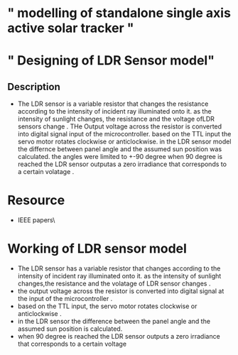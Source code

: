 # " modelling of standalone single axis active solar tracker "
# " Designing of LDR Sensor model"
## Description
* The LDR sensor is a variable resistor that changes the resistance according to the intensity of incident ray illuminated onto it. as the intensity of sunlight changes, the resistance and the voltage ofLDR sensors change . THe Output voltage across the resistor is converted into digital signal input of the microcontroller. based on the TTL input the servo motor rotates clockwise or anticlockwise. in the LDR sensor model the differnce between panel angle and the assumed sun position was calculated. the angles were limited to +-90 degree when 90 degree is reached the LDR sensor outputas a zero irradiance that corresponds to a certain volatage .
# Resource
* IEEE papers\
# Working of LDR sensor model
* The LDR sensor has a variable resistor that changes according to the intensity of incident ray illuminated onto it. as the intensity of sunlight changes,the resistance and the volatage of LDR sensor changes .
* the output voltage across the resistor is converted into digital signal at the input of the microcontroller .
* based on the TTL input, the servo motor rotates clockwise or anticlockwise  .
* in the LDR sensor the difference between the panel angle and the assumed sun position is calculated. 
* when 90 degree is reached the LDR sensor outputs a zero irradiance that corresponds to a certain voltage 
